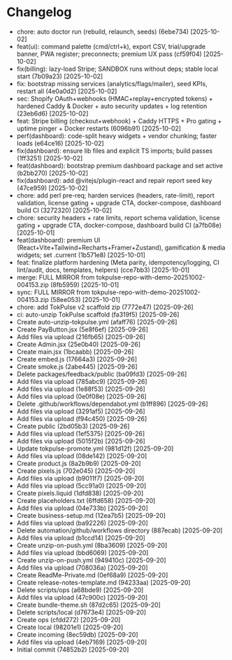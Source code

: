 # Changelog

* chore: auto doctor run (rebuild, relaunch, seeds) (6ebe734) [2025-10-02]
* feat(ui): command palette (cmd/ctrl+k), export CSV, trial/upgrade banner, PWA register; preconnects; premium UX pass (cf59f04) [2025-10-02]
* fix(billing): lazy-load Stripe; SANDBOX runs without deps; stable local start (7b09a23) [2025-10-02]
* fix: bootstrap missing services (analytics/flags/mailer), seed KPIs, restart all (4e0a0d2) [2025-10-02]
* sec: Shopify OAuth+webhooks (HMAC+replay+encrypted tokens) + hardened Caddy & Docker + auto security updates + log retention (23eb6d6) [2025-10-02]
* feat: Stripe billing (checkout+webhook) + Caddy HTTPS + Pro gating + uptime pinger + Docker restarts (6096b91) [2025-10-02]
* perf(dashboard): code-split heavy widgets + vendor chunking; faster loads (e64ce16) [2025-10-02]
* fix(dashboard): ensure lib files and explicit TS imports; build passes (1ff3251) [2025-10-02]
* feat(dashboard): bootstrap premium dashboard package and set active (b2bb270) [2025-10-02]
* fix(dashboard): add @vitejs/plugin-react and repair report seed key (47ce959) [2025-10-02]
* chore: add perl pre-req; harden services (headers, rate-limit), report validation, license gating + upgrade CTA, docker-compose, dashboard build CI (3272320) [2025-10-02]
* chore: security headers + rate limits, report schema validation, license gating + upgrade CTA, docker-compose, dashboard build CI (a7fb08e) [2025-10-01]
* feat(dashboard): premium UI (React+Vite+Tailwind+Recharts+Framer+Zustand), gamification & media widgets; set .current (1b571e8) [2025-10-01]
* feat: finalize platform hardening (Meta parity, idempotency/logging, CI lint/audit, docs, templates, helpers) (cce7bb3) [2025-10-01]
* merge: FULL MIRROR from tokpulse-repo-with-demo-20251002-004153.zip (8fb5959) [2025-10-01]
* sync: FULL MIRROR from tokpulse-repo-with-demo-20251002-004153.zip (58ee053) [2025-10-01]
* chore: add TokPulse v2 scaffold zip (7772e47) [2025-09-26]
* ci: auto-unzip TokPulse scaffold (fa319f5) [2025-09-26]
* Create auto-unzip-tokpulse.yml (afaff76) [2025-09-26]
* Create PayButton.jsx (5e8f6ef) [2025-09-26]
* Add files via upload (216fb65) [2025-09-26]
* Create Admin.jsx (25e0b40) [2025-09-26]
* Create main.jsx (1bcaabb) [2025-09-26]
* Create embed.js (17664a3) [2025-09-26]
* Create smoke.js (2abe445) [2025-09-26]
* Delete packages/feedback/public (ba09fd3) [2025-09-26]
* Add files via upload (785abc9) [2025-09-26]
* Add files via upload (1e88f53) [2025-09-26]
* Add files via upload (0e0f08e) [2025-09-26]
* Delete .github/workflows/dependabot.yml (b1ff896) [2025-09-26]
* Add files via upload (3291af5) [2025-09-26]
* Add files via upload (f94c450) [2025-09-26]
* Create public (2bd05b3) [2025-09-26]
* Add files via upload (1ef5375) [2025-09-26]
* Add files via upload (5015f2b) [2025-09-26]
* Update tokpulse-promote.yml (981d12f) [2025-09-20]
* Add files via upload (08de142) [2025-09-20]
* Create product.js (8a2b9b9) [2025-09-20]
* Create pixels.js (702e045) [2025-09-20]
* Add files via upload (b9011f7) [2025-09-20]
* Add files via upload (5cc91a0) [2025-09-20]
* Create pixels.liquid (1dfd838) [2025-09-20]
* Create placeholders.txt (6ffd658) [2025-09-20]
* Add files via upload (04e733b) [2025-09-20]
* Create business-setup.md (12ea7b5) [2025-09-20]
* Add files via upload (ba92226) [2025-09-20]
* Delete automation/github/workflows directory (887ecab) [2025-09-20]
* Add files via upload (b1ccd14) [2025-09-20]
* Create unzip-on-push.yml (8ba3609) [2025-09-20]
* Add files via upload (bbd6069) [2025-09-20]
* Create unzip-on-push.yml (949410c) [2025-09-20]
* Add files via upload (708036a) [2025-09-20]
* Create ReadMe-Private.md (0ef68a9) [2025-09-20]
* Create release-notes-template.md (94233aa) [2025-09-20]
* Delete scripts/ops (a68bde9) [2025-09-20]
* Add files via upload (47c900c) [2025-09-20]
* Create bundle-theme.sh (87d2c65) [2025-09-20]
* Delete scripts/local (d7673e4) [2025-09-20]
* Create ops (cfdd272) [2025-09-20]
* Create local (98201e1) [2025-09-20]
* Create incoming (8ec59db) [2025-09-20]
* Add files via upload (4eb7169) [2025-09-20]
* Initial commit (74852b2) [2025-09-20]
